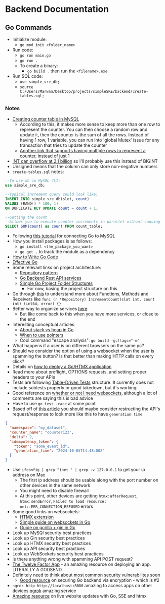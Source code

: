 # Backend Documentation

## Go Commands

- Initialize module:
  - `go mod init <folder_name>`
- Run code:
  - `go run main.go`
  - `go run .`
  - To create a binary:
    - `go build .` then run the `<filename>.exe`
- Run SQL code:
  - `use simple_sre_db;`
  - `source C:/Users/Marwan/Desktop/projects/simpleSRE/backend/create-tables.sql;`

### Notes

- [Creating counter table in MySQL](https://dba.stackexchange.com/questions/51736/counter-table-in-mysql)
  - According to this, it makes more sense to keep more than one row to represent the counter. You can then choose a random row and update it, then the counter is the sum of all the rows. Instead of having 1 row, 1 variable, you can run into 'global Mutex' issue for any transaction that tries to update the counter
  - [Another link that supports having multiple rows to represent a counter, instead of just 1](https://planetscale.com/blog/the-slotted-counter-pattern)
- [INT can overflow at 2.1 billion](https://stackoverflow.com/questions/47567287/bigint-signed-vs-unsigned) so I'll probably use this instead of BIGINT
- Unsigned means that the column can only store non-negative numbers
- `create-tables.sql` notes:

```sql
--To use db in MySQL CLI:
use simple_sre_db;

--Typical increment query could look like:
INSERT INTO simple_sre_db(slot, count)
VALUES (RAND() * 100, 1)
ON DUPLICATE KEY UPDATE count = count + 1;

--Getting the count
--Allows you to execute counter increments in parallel without causing contention and affecting concurrency
SELECT SUM(count) as count FROM count_table;

```

- Following [this tutorial](https://go.dev/doc/tutorial/database-access) for connecting Go to MySQL
- How you install packages is as follows:
  - `go install <the_package_you_want>`
  - `go get .` to track the module as a dependency
- [How to Write Go Code](https://go.dev/doc/code)
- [Effective Go](https://go.dev/doc/effective_go)
- Some relevant links on project architecture:
  - [Repository pattern](https://threedots.tech/post/repository-pattern-in-go/)
  - [Go Backend Rest API services](https://medium.com/@janishar.ali/how-to-architecture-good-go-backend-rest-api-services-14cc4730c05b)
  - [Simple Go Project Folder Structures](https://medium.com/@smart_byte_labs/organize-like-a-pro-a-simple-guide-to-go-project-folder-structures-e85e9c1769c2)
    - For now, basing the project structure on this
- Go through [this](https://go.dev/tour/methods/1) to understand more about Functions, Methods and Receivers like `func (r *Repository) IncrementCount(slot int, count int) (int64, error) {}`
- Better way to organize services [here](https://medium.com/@ott.kristian/how-i-structure-services-in-go-19147ad0e6bd)
  - But like come back to this when you have more services, or close to the end
- Interesting conceptual articles:
  - [About stack vs heap in Go](https://medium.com/eureka-engineering/understanding-allocations-in-go-stack-heap-memory-9a2631b5035d)
  - [When to use pointers](https://medium.com/@meeusdylan/when-to-use-pointers-in-go-44c15fe04eac)
  - Cool command "escape analysis": `go build -gcflags="-m"`
- What happens if a user is on different browsers on the same pc?
- Should we consider the option of using a websocket when the user is spamming the button? Is that better than making HTTP calls on every click?
- Details on [how to deploy a Go/HTMX application](https://community.aws/content/2hYjbCwWyM3KAuR77j9DqE1P4p7/deploying-a-go-application-with-htmx-to-aws-elastic-beanstalk-a-step-by-step-guide?lang=en)
- Read more about preflight, OPTIONS requests, and setting proper headers to your APIs
- Tests are following [Table-Driven Tests](https://go.dev/wiki/TableDrivenTests) structure. It currently does not include subtests properly or good takedown, but it's working
- Good reference on [whether or not I need websockets](https://hntrl.io/posts/you-dont-need-websockets/), although a lot of comments are saying this is bad advice
- Have to use `go test -race` at some point
- Based off of [this article](https://netflixtechblog.com/netflixs-distributed-counter-abstraction-8d0c45eb66b2) you should maybe consider restructing the API's request/response to look more like this to have `generation time`

```json
{
  "namespace": "my_dataset",
  "counter_name": "counter123",
  "delta": 2,
  "idempotency_token": { 
    "token": "some_event_id",
    "generation_time": "2024-10-05T14:48:00Z"
  }
}
```

- Use `ifconfig | grep "inet " | grep -v 127.0.0.1` to get your ip address on Mac
  - The first ip address should be usable along with the port number on other devices in the same network
  - You might need to disable firewall
  - At this point, other devices are getting `htmx:afterRequest`, `htmx:sendError`, `Failed to load resource: net::ERR_CONNECTION_REFUSED` errors
- Some good links on websockets:
  - [HTMX extension](https://htmx.org/extensions/ws/)
  - [Simple guide on websockets in Go](https://medium.com/wisemonks/implementing-websockets-in-golang-d3e8e219733b)
  - [Guide on gorilla + gin in Go](https://medium.com/@abhishekranjandev/building-a-production-grade-websocket-for-notifications-with-golang-and-gin-a-detailed-guide-5b676dcfbd5a)
- Look up MySQl security best practices
- Look up Gin security best practices
- Look up HTMX security best practices
- Look up API security best practices
- Look up WebSockets security best practices
- Is there anything wrong with spamming API POST request?
- [The Twelve Factor App](https://12factor.net/) - an amazing resource on deploying an app. LITERALLY A GODSEND
- Definitely need to think about [most common security vulnerabilites](https://owasp.org/www-project-top-ten/) soon
  - [Good resource](https://senowijayanto.medium.com/securing-your-go-backend-encryption-vulnerability-prevention-and-more-3fc980f45a8f) on securing Go backend via encryption - which is #2
- `ngrok http http://localhost:8080` amazing to access apps on other devices [ngrok](https://dashboard.ngrok.com/get-started/setup/macos) amazing service
- [Amazing resource](https://threedots.tech/post/live-website-updates-go-sse-htmx/) on live website updates with Go, SSE and htmx
